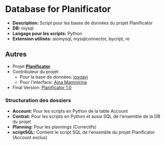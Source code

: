 # Database for Planificator

- **Description:** Script pour les bases de données du projet Planificator
- **DB:** mysql
- **Langage pour les scripts:** Python
- **Extension utilisés:** aiomysql, mysqlconnector, bycript, re

## Autres

- Projet **[Planificator](https://github.com/AinaMaminirina18/Planificator)**
- Contributeur du projet:
  - Pour la base de données: [josoavj](https://github.com/josoavj)
  - Pour l'interface: [Aina Maminirina](https://github.com/AinaMaminirina18)
- Final Version: [Planificator 1.0]()

### Structuration des dossiers

- **Account:** Pour les scripts en Python de la table Account
- **Contrat:** Pour les scripts en Python et aussi SQL de l'ensemble de la DB du projet
- **Planning:** Pour les plannings (Correctifs)
- **scriptSQL:** Contient le script SQL de l'ensemble du projet Planificator (Account exclus)

